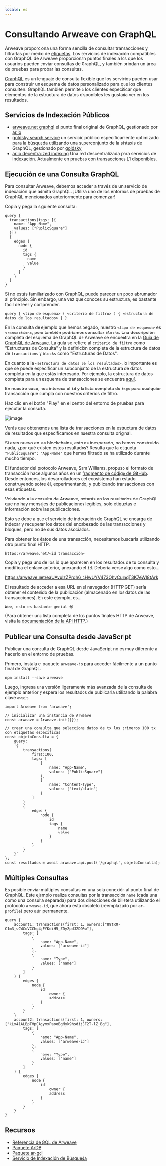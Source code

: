 ```yaml
---
locale: es
---
```

# Consultando Arweave con GraphQL
Arweave proporciona una forma sencilla de consultar transacciones y filtrarlas por medio de [etiquetas](../concepts/tags.md). Los servicios de indexación compatibles con GraphQL de Arweave proporcionan puntos finales a los que los usuarios pueden enviar consultas de GraphQL, y también brindan un área de pruebas para probar las consultas.

[GraphQL](https://graphql.org) es un lenguaje de consulta flexible que los servicios pueden usar para construir un esquema de datos personalizado para que los clientes consulten. GraphQL también permite a los clientes especificar qué elementos de la estructura de datos disponibles les gustaría ver en los resultados.

## Servicios de Indexación Públicos

- [arweave.net graphql](https://arweave.net/graphql) el punto final original de GraphQL, gestionado por [ar.io](https://ar.io)
- [goldsky search service](https://arweave-search.goldsky.com/graphql) un servicio público específicamente optimizado para la búsqueda utilizando una superconjunto de la sintaxis de GraphQL, gestionado por [goldsky](https://goldsky.com)
- [ar.io decentralized indexing](https://ar-io.dev/graphql) Una red descentralizada para servicios de indexación. Actualmente en pruebas con transacciones L1 disponibles.

## Ejecución de una Consulta GraphQL
Para consultar Arweave, debemos acceder a través de un servicio de indexación que admita GraphQL. ¡Utiliza uno de los entornos de pruebas de GraphQL mencionados anteriormente para comenzar!

Copia y pega la siguiente consulta:
```graphql:no-line-numbers
query {
  transactions(tags: [{
    name: "App-Name",
    values: ["PublicSquare"]
  }]) 
  {
    edges {
      node {
        id
        tags {
          name
          value
        }
      }
    }
  }
}
```


Si no estás familiarizado con GraphQL, puede parecer un poco abrumador al principio. Sin embargo, una vez que conoces su estructura, es bastante fácil de leer y comprender.

```text:no-line-numbers
query { <tipo de esquema> ( <criterio de filtro> ) { <estructura de datos de los resultados> } }
```

En la consulta de ejemplo que hemos pegado, nuestro `<tipo de esquema>` es `transactions`, pero también podríamos consultar `blocks`. Una descripción completa del esquema de GraphQL de Arweave se encuentra en la [Guía de GraphQL de Arweave](https://gql-guide.arweave.dev). La guía se refiere al `criterio de filtro` como "Estructuras de Consulta" y la definición completa de la estructura de datos de `transactions` y `blocks` como "Estructuras de Datos".

En cuanto a la `<estructura de datos de los resultados>`, lo importante es que se puede especificar un subconjunto de la estructura de datos completa en la que estás interesado. Por ejemplo, la estructura de datos completa para un esquema de transacciones se encuentra [aquí](https://gql-guide.arweave.dev/#full-data).

En nuestro caso, nos interesa el `id` y la lista completa de `tags` para cualquier transacción que cumpla con nuestros criterios de filtro.

Haz clic en el botón "Play" en el centro del entorno de pruebas para ejecutar la consulta.

![image](https://arweave.net/rYfVvFVKLFmmtXmf8KeTvsG8avUXMQ4qOBBTZRHqVU0)

Verás que obtenemos una lista de transacciones en la estructura de datos de resultados que especificamos en nuestra consulta original.

Si eres nuevo en las blockchains, esto es inesperado, no hemos construido nada, ¿por qué existen estos resultados? Resulta que la etiqueta `"PublicSquare": "App-Name"` que hemos filtrado se ha utilizado durante mucho tiempo.

El fundador del protocolo Arweave, Sam Williams, propuso el formato de transacción hace algunos años en un [fragmento de código de GitHub](https://gist.github.com/samcamwilliams/811537f0a52b39057af1def9e61756b2). Desde entonces, los desarrolladores del ecosistema han estado construyendo sobre él, experimentando, y publicando transacciones con esas etiquetas.

Volviendo a la consulta de Arweave, notarás en los resultados de GraphQL que no hay mensajes de publicaciones legibles, solo etiquetas e información sobre las publicaciones.

Esto se debe a que el servicio de indexación de GraphQL se encarga de indexar y recuperar los datos del encabezado de las transacciones y bloques, pero no de sus datos asociados.

Para obtener los datos de una transacción, necesitamos buscarla utilizando otro punto final HTTP.
```text:no-line-numbers
https://arweave.net/<id transacción>
```

Copia y pega uno de los id que aparecen en los resultados de tu consulta y modifica el enlace anterior, anexando el `id`. Debería verse algo como esto...

https://arweave.net/eaUAvulzZPrdh6_cHwUYV473OhvCumqT3K7eWI8tArk

El resultado de acceder a esa URL en el navegador (HTTP GET) sería obtener el contenido de la publicación (almacenado en los datos de las transacciones). En este ejemplo, es...
```text:no-line-numbers
Wow, esto es bastante genial 😎
```
(Para obtener una lista completa de los puntos finales HTTP de Arweave, visita la [documentación de la API HTTP](https://docs.arweave.org/developers/server/http-api).)

## Publicar una Consulta desde JavaScript
Publicar una consulta de GraphQL desde JavaScript no es muy diferente a hacerlo en el entorno de pruebas.

Primero, instala el paquete `arweave-js` para acceder fácilmente a un punto final de GraphQL.
```console:no-line-numbers
npm install --save arweave
```

Luego, ingresa una versión ligeramente más avanzada de la consulta de ejemplo anterior y espera los resultados de publicarla utilizando la palabra clave `await`.

```js:no-line-numbers
import Arweave from 'arweave';

// inicializar una instancia de Arweave
const arweave = Arweave.init({});

// crear una consulta que seleccione datos de tx los primeros 100 tx con etiquetas específicas
const objetoConsulta = {
	query:
	`{
		transactions(
			first:100,
			tags: [
				{
					name: "App-Name",
					values: ["PublicSquare"]
				},
				{
					name: "Content-Type",
					values: ["text/plain"]
				}
			]
		) 
		{
			edges {
				node {
					id
					tags {
						name
						value
					}
				}
			}
		}
	}`
};
const resultados = await arweave.api.post('/graphql', objetoConsulta);
```

## Múltiples Consultas
Es posible enviar múltiples consultas en una sola conexión al punto final de GraphQL. Este ejemplo realiza consultas por la transacción `name` (cada una como una consulta separada) para dos direcciones de billetera utilizando el protocolo `arweave-id`, que ahora está obsoleto (reemplazado por `ar-profile`) pero aún permanente.
```graphql:no-line-numbers
query {
	account1: transactions(first: 1, owners:["89tR0-C1m3_sCWCoVCChg4gFYKdiH5_ZDyZpdJ2DDRw"],
		tags: [
			{
				name: "App-Name",
				values: ["arweave-id"]
			},
			{
				name: "Type",
				values: ["name"]
			}
		]
	) {
		edges {
			node {
				id
					owner {
					address
				}
			}
		}
	}
	account2: transactions(first: 1, owners:["kLx41ALBpTVpCAgymxPaooBgMyk9hsdijSF2T-lZ_Bg"],
		tags: [
			{
				name: "App-Name",
				values: ["arweave-id"]
			},
			{
				name: "Type",
				values: ["name"]
			}
		]
	) {
		edges {
			node {
				id
					owner {
					address
				}
			}
		}
	}
}
```

## Recursos
* [Referencia de GQL de Arweave](../../references/gql.md)
* [Paquete ArDB](./ardb.md)
* [Paquete ar-gql](./ar-gql.md)
* [Servicio de Indexación de Búsqueda](./search-indexing-service.md)